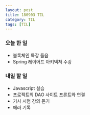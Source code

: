 ```yaml
---
layout: post
title: 180903 TIL 
category: TIL
tags: [TIL]
---
```


### 오늘 한 일
- 블록체인 특강 들음
- Spring 레이어드 아키텍쳐 수강

### 내일 할 일 
- Javascript 실습
- 프로젝트의 DAO 사이트 프론트와 연결 
- 기사 시험 강의 듣기 
- 에러 기록 
